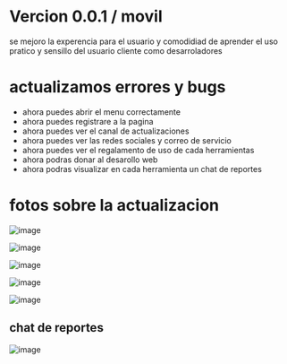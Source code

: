 # Vercion 0.0.1 / movil
se mejoro la experencia para el usuario y comodidiad de aprender 
el uso pratico y sensillo del usuario cliente como desarroladores

# actualizamos errores y bugs
- ahora puedes abrir el menu correctamente 
- ahora puedes registrare a la pagina
- ahora puedes ver el canal de actualizaciones
- ahora puedes ver las redes sociales y correo de servicio
- ahora puedes ver el regalamento de uso de cada herramientas
- ahora podras donar al desarollo web
- ahora podras visualizar en cada herramienta un chat de reportes 

# fotos sobre la actualizacion 
![image](https://github.com/AvastrOficial/ToolApiKeys/assets/91764815/70834ec9-f8ba-4cf4-95f2-398f143fd7aa)

![image](https://github.com/AvastrOficial/ToolApiKeys/assets/91764815/ec09654a-2cc0-4a6e-9d05-1b95a9ebebfa)

![image](https://github.com/AvastrOficial/ToolApiKeys/assets/91764815/5025be3e-a860-4fac-b253-8fe82a6df000)

![image](https://github.com/AvastrOficial/ToolApiKeys/assets/91764815/752d756e-b24c-47ed-a83f-ce2c94688178)

![image](https://github.com/AvastrOficial/ToolApiKeys/assets/91764815/a5413d17-d586-478d-ae48-b712b65a867b)
## chat de reportes 
![image](https://github.com/AvastrOficial/ToolApiKeys/assets/91764815/743d9841-71f5-498e-92c6-5e218bbf55ae)

